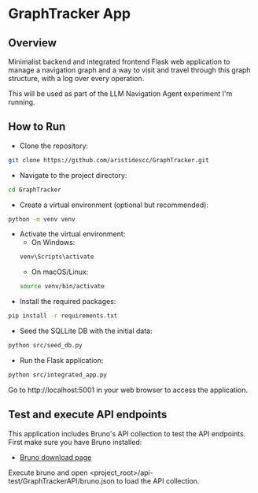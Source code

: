 # GraphTracker App

## Overview

Minimalist backend and integrated frontend Flask web application to manage a navigation graph and a way to visit and travel through this graph structure, with a log over every operation.

This will be used as part of the LLM Navigation Agent experiment I'm running.

## How to Run

- Clone the repository:
```bash
git clone https://github.com/aristidescc/GraphTracker.git
```

- Navigate to the project directory:
```bash
cd GraphTracker
```

- Create a virtual environment (optional but recommended):
```bash 
python -m venv venv
```

- Activate the virtual environment:
  - On Windows:
  ```bash
  venv\Scripts\activate
  ```
  - On macOS/Linux:
  ```bash
  source venv/bin/activate
  ```
- Install the required packages:
```bash
pip install -r requirements.txt
```
- Seed the SQLLite DB with the initial data:
```bash
python src/seed_db.py
```

- Run the Flask application:
```bash
python src/integrated_app.py
```
Go to http://localhost:5001 in your web browser to access the application.

## Test and execute API endpoints

This application includes Bruno's API collection to test the API endpoints. First make sure you have Bruno installed:

- [Bruno download page](https://www.usebruno.com/downloads)

Execute bruno and open <project_root>/api-test/GraphTrackerAPI/bruno.json to load the API collection.

